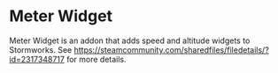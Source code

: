 # Meter Widget
Meter Widget is an addon that adds speed and altitude widgets to Stormworks.
See https://steamcommunity.com/sharedfiles/filedetails/?id=2317348717 for more details.
